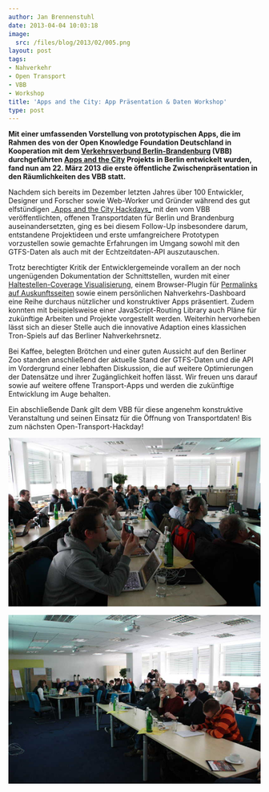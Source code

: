 ```yaml
---
author: Jan Brennenstuhl
date: 2013-04-04 10:03:18
image:
  src: /files/blog/2013/02/005.png
layout: post
tags:
- Nahverkehr
- Open Transport
- VBB
- Workshop
title: 'Apps and the City: App Präsentation & Daten Workshop'
type: post
---
```


**Mit einer umfassenden Vorstellung von prototypischen Apps, die im Rahmen des von der Open Knowledge Foundation Deutschland in Kooperation mit dem [Verkehrsverbund Berlin-Brandenburg](http://www.vbb.de/de/index.html) (VBB) durchgeführten [Apps and the City](http://appsandthecity.net/) Projekts in Berlin entwickelt wurden, fand nun am 22. März 2013 die erste öffentliche Zwischenpräsentation in den Räumlichkeiten des VBB statt.**

Nachdem sich bereits im Dezember letzten Jahres über 100 Entwickler, Designer und Forscher sowie Web-Worker und Gründer während des gut elfstündigen _[Apps and the City Hackdays_](/blog/2012/12/apps-and-the-city-ruckblick/) mit den vom VBB veröffentlichten, offenen Transportdaten für Berlin und Brandenburg auseinandersetzten, ging es bei diesem Follow-Up insbesondere darum, entstandene Projektideen und erste umfangreichere Prototypen vorzustellen sowie gemachte Erfahrungen im Umgang sowohl mit den GTFS-Daten als auch mit der Echtzeitdaten-API auszutauschen.

Trotz berechtigter Kritik der Entwicklergemeinde vorallem an der noch ungenügenden Dokumentation der Schnittstellen, wurden mit einer [Haltestellen-Coverage Visualisierung](http://appsandthecity.net/apps/app/coverage.html), einem Browser-Plugin für [Permalinks auf Auskunftsseiten](http://appsandthecity.net/apps/app/permaplan.html) sowie einem persönlichen Nahverkehrs-Dashboard eine Reihe durchaus nützlicher und konstruktiver Apps präsentiert. Zudem konnten mit beispielsweise einer JavaScript-Routing Library auch Pläne für zukünftige Arbeiten und Projekte vorgestellt werden. Weiterhin hervorheben lässt sich an dieser Stelle auch die innovative Adaption eines klassichen Tron-Spiels auf das Berliner Nahverkehrsnetz.

Bei Kaffee, belegten Brötchen und einer guten Aussicht auf den Berliner Zoo standen anschließend der aktuelle Stand der GTFS-Daten und die API im Vordergrund einer lebhaften Diskussion, die auf weitere Optimierungen der Datensätze und ihrer Zugänglichkeit hoffen lässt. Wir freuen uns darauf sowie auf weitere offene Transport-Apps und werden die zukünftige Entwicklung im Auge behalten.

Ein abschließende Dank gilt dem VBB für diese angenehm konstruktive Veranstaltung und seinen Einsatz für die Öffnung von Transportdaten! Bis zum nächsten Open-Transport-Hackday!

![Open Transport Meeting](/files/blog/2013/04/open-transport.jpg)

![Open Transport VBB](/files/blog/2013/04/open-transport-vbb.jpg)